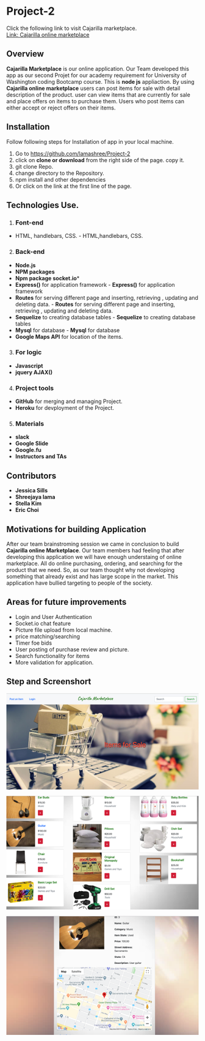 # Project-2
Click the following link to visit Cajarilla marketplace. <br>
[Link: Cajarilla online marketplace](https://cajarilla-marketplace.herokuapp.com/)
## Overview
**Cajarilla Marketplace** is our online application. Our Team developed this app as our second Projet for our academy requirement for University of Washington coding Bootcamp course. This is **node js** appliaction. By using **Cajarilla online marketplace** users can post items for sale with detail description of the product. user can view items that are currently for sale and place offers on items to purchase them. Users who post items can either accept or reject offers on their items.

## Installation
Follow following steps for Installation of app in your local machine.
1. Go to <https://github.com/lamashree/Project-2>
2. click on **clone or download** from the right side of the page. copy it.
3. git clone Repo.
4. change directory to the Repository.
5. npm install and other dependencies
6. Or click on the link at the first line of the page.

## Technologies Use.
1. ### Font-end
- HTML, handlebars, CSS.	- HTML,handlebars, CSS.


2. ### Back-end
- **Node.js**
- **NPM packages**
- **Npm package socket.io***
- **Express()** for application framework	- **Express()** for application framework
- **Routes** for serving different page and inserting, retrieving , updating and deleting data.	- **Routes** for serving different page and inserting, retrieving , updating and deleting data.
- **Sequelize** to creating database tables	- **Sequelize** to creating database tables
- **Mysql** for database	- **Mysql** for database
- **Google Maps API** for location of the items.
3. ### For logic	
- **Javascript**
- **jquery AJAX()**
4. ### Project tools
- **GitHub** for merging and managing Project.
- **Heroku** for devployment of the Project.
5. ### Materials 
 - **slack**
 - **Google Slide**
 - **Google.fu**
 - **Instructors and TAs**

## Contributors
- **Jessica Sills**
- **Shreejaya lama**
- **Stella Kim**
- **Eric Choi**

## Motivations for building Application
After our team brainstroming session we came in conclusion to build **Cajarilla online Marketplace**. Our team members had feeling that after developing this application  we will have enough understaing of online marketplace. All do online purchasing, ordering, and searching for the product that we need. So, as our team thought why not developing something that already exist and has large scope in the market. This application have bullied targeting to people of the society. 

## Areas for future improvements
- Login and User Authentication
-  Socket.io chat feature
- Picture file upload from local machine.
- price matching/searching
- Timer foe bids
- User posting of purchase review and picture.
- Search functionality for items
- More validation for application.
      
## Step and Screenshort 

 

 ![Philadelphia's Magic Gardens. This place was so cool!](/public/images/Image1.png)

 ![Philadelphia's Magic Gardens. This place was so cool!](/public/images/image2.png)

 ![Philadelphia's Magic Gardens. This place was so cool!](/public/images/image3.png)
